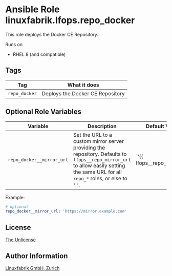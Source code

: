 # Ansible Role linuxfabrik.lfops.repo_docker

This role deploys the Docker CE Repository.

Runs on

* RHEL 8 (and compatible)


## Tags

| Tag           | What it does                     |
| ---           | ------------                     |
| `repo_docker` | Deploys the Docker CE Repository |


## Optional Role Variables

| Variable | Description | Default Value |
| -------- | ----------- | ------------- |
| `repo_docker__mirror_url` | Set the URL to a custom mirror server providing the repository. Defaults to `lfops__repo_mirror_url` to allow easily setting the same URL for all `repo_*` roles, or else to `''`. | `'{{ lfops__repo_mirror_url | default("") }}'` |

Example:
```yaml
# optional
repo_docker__mirror_url: 'https://mirror.example.com'
```


## License

[The Unlicense](https://unlicense.org/)


## Author Information

[Linuxfabrik GmbH, Zurich](https://www.linuxfabrik.ch)
